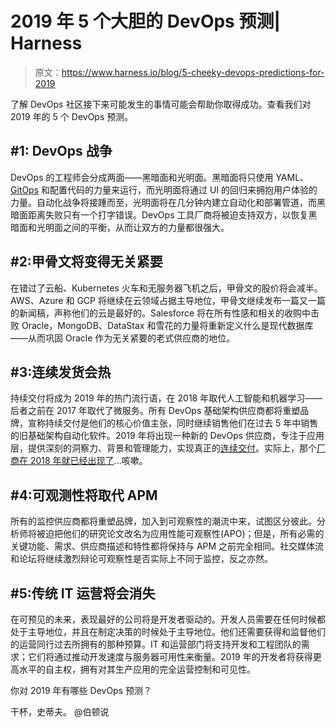 # 2019 年 5 个大胆的 DevOps 预测| Harness

> 原文：<https://www.harness.io/blog/5-cheeky-devops-predictions-for-2019>

了解 DevOps 社区接下来可能发生的事情可能会帮助你取得成功。查看我们对 2019 年的 5 个 DevOps 预测。

## #1: DevOps 战争

DevOps 的工程师会分成两面——黑暗面和光明面。黑暗面将只使用 YAML、 [GitOps](https://harness.io/blog/what-is-gitops/) 和配置代码的力量来运行，而光明面将通过 UI 的回归来拥抱用户体验的力量。自动化战争将接踵而至，光明面将在几分钟内建立自动化和部署管道，而黑暗面距离失败只有一个打字错误。DevOps 工具厂商将被迫支持双方，以恢复黑暗面和光明面之间的平衡，从而让双方的力量都很强大。

## #2:甲骨文将变得无关紧要

在错过了云船、Kubernetes 火车和无服务器飞机之后，甲骨文的股价将会减半。AWS、Azure 和 GCP 将继续在云领域占据主导地位，甲骨文继续发布一篇又一篇的新闻稿，声称他们的云是最好的。Salesforce 将在所有性感和相关的收购中击败 Oracle，MongoDB、DataStax 和雪花的力量将重新定义什么是现代数据库——从而巩固 Oracle 作为无关紧要的老式供应商的地位。

## #3:连续发货会热

持续交付将成为 2019 年的热门流行语，在 2018 年取代人工智能和机器学习——后者之前在 2017 年取代了微服务。所有 DevOps 基础架构供应商都将重塑品牌，宣称持续交付是他们的核心价值主张，同时继续销售他们在过去 5 年中销售的旧基础架构自动化软件。2019 年将出现一种新的 DevOps 供应商，专注于应用层，提供深刻的洞察力、背景和管理能力，实现真正的[连续交付](https://harness.io/products/continuous-delivery/)。实际上，那个[厂商在 2018 年就已经出现了](https://harness.io)...咳嗽。

## #4:可观测性将取代 APM

所有的监控供应商都将重塑品牌，加入到可观察性的潮流中来，试图区分彼此。分析师将被迫把他们的研究论文改名为应用性能可观察性(APO)；但是，所有必需的关键功能、需求、供应商描述和特性都将保持与 APM 之前完全相同。社交媒体流和论坛将继续激烈辩论可观察性是否实际上不同于监控，反之亦然。

## #5:传统 IT 运营将会消失

在可预见的未来，表现最好的公司将是开发者驱动的。开发人员需要在任何时候都处于主导地位，并且在制定决策的时候处于主导地位。他们还需要获得和监督他们的运营同行过去所拥有的那种预算。IT 和运营部门将支持开发和工程团队的需求；它们将通过推动开发速度与服务器可用性来衡量。2019 年的开发者将获得更高水平的自主权，拥有对其生产应用的完全运营控制和可见性。

你对 2019 年有哪些 DevOps 预测？

干杯，史蒂夫。
@伯顿说